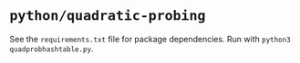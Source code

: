 # `python/quadratic-probing`
See the `requirements.txt` file for package dependencies.
Run with `python3 quadprobhashtable.py`.
